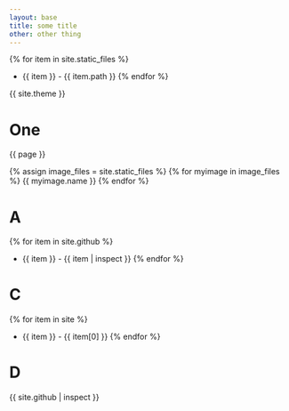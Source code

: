 ```yaml
---
layout: base
title: some title
other: other thing 
---
```


{% for item in site.static_files %}
-  {{ item }} - {{ item.path }}
{% endfor %}

{{ site.theme }}
# One
{{ page }}

{% assign image_files = site.static_files %}
{% for myimage in image_files %}
  {{ myimage.name }}
{% endfor %}

# A
{% for item in site.github %}
-  {{ item }} - {{ item | inspect }}
{% endfor %}

# C
{% for item in site %}
-  {{ item }} - {{ item[0] }}
{% endfor %}

# D

{{ site.github | inspect }}
